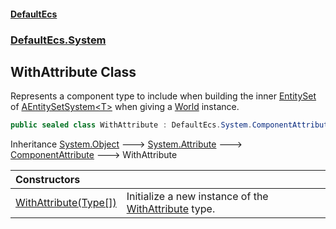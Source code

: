 #### [DefaultEcs](DefaultEcs.md 'DefaultEcs')
### [DefaultEcs.System](DefaultEcs.md#DefaultEcs_System 'DefaultEcs.System')
## WithAttribute Class
Represents a component type to include when building the inner [EntitySet](EntitySet.md 'DefaultEcs.EntitySet') of [AEntitySetSystem&lt;T&gt;](AEntitySetSystem_T_.md 'DefaultEcs.System.AEntitySetSystem&lt;T&gt;') when giving a [World](World.md 'DefaultEcs.World') instance.  
```csharp
public sealed class WithAttribute : DefaultEcs.System.ComponentAttribute
```

Inheritance [System.Object](https://docs.microsoft.com/en-us/dotnet/api/System.Object 'System.Object') &#129106; [System.Attribute](https://docs.microsoft.com/en-us/dotnet/api/System.Attribute 'System.Attribute') &#129106; [ComponentAttribute](ComponentAttribute.md 'DefaultEcs.System.ComponentAttribute') &#129106; WithAttribute  

| Constructors | |
| :--- | :--- |
| [WithAttribute(Type[])](WithAttribute_WithAttribute(Type__).md 'DefaultEcs.System.WithAttribute.WithAttribute(System.Type[])') | Initialize a new instance of the [WithAttribute](WithAttribute.md 'DefaultEcs.System.WithAttribute') type.<br/> |
